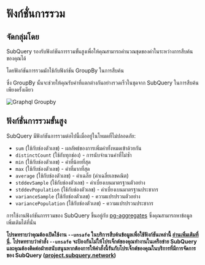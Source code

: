 # ฟังก์ชั่นการรวม

## จัดกลุ่มโดย

SubQuery รองรับฟังก์ชันการรวมขั้นสูงเพื่อให้คุณสามารถคำนวณชุดของค่าในระหว่างการสืบค้นของคุณได้

โดยฟังก์ชันการรวมมักใช้กับฟังก์ชัน GroupBy ในการสืบค้น

ซึ่ง GroupBy นั้นจะช่วยให้คุณรับค่าที่แตกต่างกันอย่างรวดเร็วในชุดจาก SubQuery ในการสืบค้นเพียงครั้งเดียว

![Graphql Groupby](/assets/img/graphql_aggregation.png)

## ฟังก์ชั่นการรวมขั้นสูง

SubQuery มีฟังก์ชันการรวมต่อไปนี้เมื่ออยู่ในโหมดที่ไม่ปลอดภัย:

- `sum` (ใช้กับช่องตัวเลข) - ผลลัพธ์ของการเพิ่มค่าทั้งหมดเข้าด้วยกัน
- `distinctCount` (ใช้กับทุกช่อง) - การนับจำนวนค่าที่ไม่ซ้ำ
- `min` (ใช้กับช่องตัวเลข) - ค่าที่น้อยที่สุด
- `max` (ใช้กับช่องตัวเลข) - ค่าที่มากที่สุด
- `average` (ใช้กับช่องตัวเลข) - ค่าเฉลี่ย (ค่าเฉลี่ยเลขคณิต)
- `stddevSample` (ใช้กับช่องตัวเลข) - ค่าเบี่ยงเบนมาตรฐานตัวอย่าง
- `stddevPopulation` (ใช้กับช่องตัวเลข) - ค่าเบี่ยงเบนมาตรฐานประชากร
- `varianceSample` (ใช้กับช่องตัวเลข) - ความแปรปรวนตัวอย่าง
- `variancePopulation` (ใช้กับช่องตัวเลข) - ความแปรปรวนประชากร

การใช้งานฟังก์ชันการรวมของ SubQuery ขึ้นอยู่กับ [pg-aggregates](https://github.com/graphile/pg-aggregates) ซึ่งคุณสามารถหาข้อมูลเพิ่มเติมได้ที่นั่น

**โปรดทราบว่าคุณต้องเปิดใช้งาน `--unsafe` ในบริการสืบค้นข้อมูลเพื่อใช้ฟังก์ชันเหล่านี้ [อ่านเพิ่มเติมที่นี่](../references/references.md#unsafe-2). โปรดทราบว่าคำสั่ง `--unsafe` จะป้องกันไม่ให้โปรเจ็กต์ของคุณทำงานในเครือข่าย SubQuery และคุณต้องติดต่อฝ่ายสนับสนุนหากต้องการให้คำสั่งนี้รันกับโปรเจ็กต์ของคุณในบริการที่มีการจัดการของ SubQuery ([project.subquery.network](https://project.subquery.network))**
